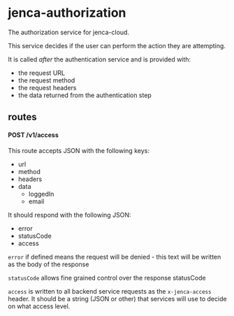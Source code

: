 # jenca-authorization

The authorization service for jenca-cloud.

This service decides if the user can perform the action they are attempting.

It is called *after* the authentication service and is provided with:

 * the request URL
 * the request method
 * the request headers
 * the data returned from the authentication step

## routes

#### POST /v1/access

This route accepts JSON with the following keys:

 * url
 * method
 * headers
 * data
   * loggedIn
   * email

It should respond with the following JSON:

 * error
 * statusCode
 * access

`error` if defined means the request will be denied - this text will be written as the body of the response

`statusCode` allows fine grained control over the response statusCode

`access` is written to all backend service requests as the `x-jenca-access` header.  It should be a string (JSON or other) that services will use to decide on what access level.

